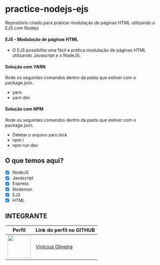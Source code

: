 # practice-nodejs-ejs
Repositório criado para praticar modulação de páginas HTML utilizando o EJS com Nodejs

#### EJS - Modulação de páginas HTML

- O EJS possibilita uma fácil e prática modulação de páginas HTML utilizando Javascript e o NodeJS.

#### Solução com YARN
Rode os seguintes comandos dentro da pasta que estiver com o package.json.
- yarn
- yarn dev

#### Solução com NPM
Rode os seguintes comandos dentro da pasta que estiver com o package.json.
- Deletar o arquivo yarn.lock
- npm i
- npm run dev


## O que temos aqui?
- [x]  NodeJS
- [x]  Javascript
- [x]  Express
- [x]  Nodemon
- [x]  EJS
- [x]  HTML

## INTEGRANTE
Perfil      | Link do perfil no GITHUB
--------- | ------
[<img src="https://avatars.githubusercontent.com/u/52759918?v=4" width="75px;"/>](https://github.com/vinnivso) | [Vinícius Oliveira](https://github.com/vinnivso)
